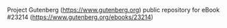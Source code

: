 Project Gutenberg (https://www.gutenberg.org) public repository for eBook #23214 (https://www.gutenberg.org/ebooks/23214)
